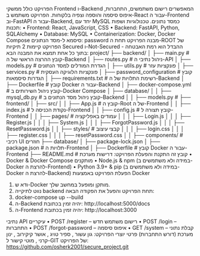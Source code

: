 הפרויקט כולל ממשקי Frontend ו-Backend המאפשרים רישום משתמשים, התחברות, איפוס סיסמה והוספה וצפיה בלקוחות. הפרויקט משתמש ב-React עבור ה-Frontend וב-FastAPI עבור ה-Backend, יחד עם MySQL כמסד נתונים.
טכנולוגיות ושפות תכנות:
• Frontend: React, JavaScript, CSS
• Backend: FastAPI, Python, SQLAlchemy
• Database: MySQL
• Containerization: Docker, Docker Compose
סיסמא ל-מסד הנתונים: password
מבנה הפרויקט
תחת ה-ROOT של הפרויקט קיימות 2 תיקיות Secured ו-Not-Secured ההבדל הוא רמת האבטחה - בתוך כל אחת תמצא את המבנה הבא:
project/
├── backend/
│   ├── main.py                 # קובץ ההרצה הראשי של ה-Backend
│   ├── routes.py               # ניהול נתיבי ה-API
│   ├── models.py               # הגדרת המודלים למסד הנתונים
│   ├── utils.py                # פונקציות עזר
│   ├── services.py             # פונקציות הלוגיקה העסקית
│   ├── password_configuration  # קובץ הגדרות סיסמאות
│   ├── requirements.txt        # רשימת התלויות של ה-Backend
│   ├── Dockerfile              # קובץ Docker עבור ה-Backend
│     ├── docker-compose.yml      # קובץ ניהול השירותים ב-Docker Compose
│     ├── database/
│     │    ├── mysql_db.py             # קובץ ניהול מסד הנתונים ב-Backend
│     │    ├── models.py               # 
├── frontend/
│   ├── src/
│   │   ├── App.js              # קובץ ה-Root של ה-Frontend
│   │   ├── index.js            # נקודת הכניסה ל-Frontend
│   │   ├── config.js           # קובץ תצורה ל-Frontend
│   │   ├── pages/              # עמודים באפליקציה
│   │   │   ├── Login.js
│   │   │   ├── Register.js
│   │   │   ├── System.js
│   │   │   ├── ForgotPassword.js
│   │   │   ├── ResetPassword.js
│   │   ├── styles/             # קבצי עיצוב
│   │   │   ├── login.css
│   │   │   ├── register.css
│   │   │   ├── resetPassword.css
│   │   ├── components/         # רכיבי UI חוזרים
├── database/
│     ├── package-lock.json
│   ├── package.json            # תלויות ה-Frontend
│     ├── Dockerfile              # קובץ Docker עבור ה-Frontend
├── README.md                   # קובץ זה
התקנת והפעלת הפרויקט:
דרישות מערכת
• Docker & Docker Compose מותקנים
• Node.js & npm (במידה ולא משתמשים ב-Docker להרצת ה-Frontend)
• Python 3.9+ & pip (במידה ולא משתמשים ב-Docker להרצת ה-Backend)
הפעלת הפרויקט באמצעות Docker
1. ודא ש-Docker מותקן ומופעל במחשב שלך.
2. נווט לתיקייה backend תחת הפרויקט והפעל את הפקודה הבאה: 
3. docker-compose up --build
4. ה-Backend יהיה זמין בכתובת:
http://localhost:5000/docs
5. ה-Frontend יהיה זמין בכתובת:
http://localhost:3000

נתיבי API עיקריים
• POST /register – רישום משתמש חדש
• POST /login – התחברות
• POST /forgot-password – איפוס סיסמה
• GET /system – קבלת נתוני מערכת (דורש התחברות)
פרטי יוצרי הפרויקט:
גון עשור , ספיר טויג , אושר קיקירוב , ינון קרני , מוטי 
קישור ל-GIT של הפרויקט:
https://github.com/osherk2001/secure_project.git